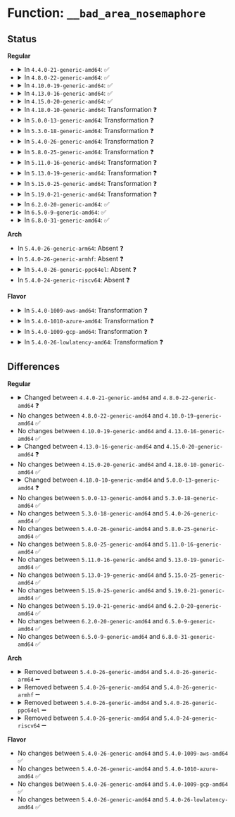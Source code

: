 # Function: <code>__bad_area_nosemaphore</code>

## Status
<b>Regular</b>
<ul>
<li>
<details>
<summary>In <code>4.4.0-21-generic-amd64</code>: ✅</summary>

```c
void __bad_area_nosemaphore(struct pt_regs * regs, long unsigned int error_code, long unsigned int address, int si_code)
```

```json
{
  "name": "__bad_area_nosemaphore",
  "collision_type": "Unique Static",
  "inline_type": "No",
  "funcs": [
    {
      "addr": 18446744071579283344,
      "name": "__bad_area_nosemaphore",
      "external": false,
      "loc": "arch/x86/mm/fault.c:763",
      "file": "arch/x86/mm/fault.c",
      "inline": "seen, unknown",
      "caller_inline": [],
      "caller_func": [
        "arch/x86/mm/fault.c:bad_area_nosemaphore",
        "arch/x86/mm/fault.c:bad_area",
        "arch/x86/mm/fault.c:bad_area_access_error"
      ]
    }
  ],
  "symbols": [
    {
      "addr": 18446744071579283344,
      "name": "__bad_area_nosemaphore",
      "section": ".text",
      "bind": "STB_LOCAL",
      "size": 496
    }
  ]
}
```
</details>
</li>
<li>
<details>
<summary>In <code>4.8.0-22-generic-amd64</code>: ✅</summary>

```c
void __bad_area_nosemaphore(struct pt_regs * regs, long unsigned int error_code, long unsigned int address, struct vm_area_struct * vma, int si_code)
```

```json
{
  "name": "__bad_area_nosemaphore",
  "collision_type": "Unique Static",
  "inline_type": "No",
  "funcs": [
    {
      "addr": 18446744071579282688,
      "name": "__bad_area_nosemaphore",
      "external": false,
      "loc": "arch/x86/mm/fault.c:823",
      "file": "arch/x86/mm/fault.c",
      "inline": "seen, unknown",
      "caller_inline": [],
      "caller_func": [
        "arch/x86/mm/fault.c:bad_area_access_error",
        "arch/x86/mm/fault.c:bad_area",
        "arch/x86/mm/fault.c:bad_area_nosemaphore"
      ]
    }
  ],
  "symbols": [
    {
      "addr": 18446744071579282688,
      "name": "__bad_area_nosemaphore",
      "section": ".text",
      "bind": "STB_LOCAL",
      "size": 438
    }
  ]
}
```
</details>
</li>
<li>
<details>
<summary>In <code>4.10.0-19-generic-amd64</code>: ✅</summary>

```c
void __bad_area_nosemaphore(struct pt_regs * regs, long unsigned int error_code, long unsigned int address, struct vm_area_struct * vma, int si_code)
```

```json
{
  "name": "__bad_area_nosemaphore",
  "collision_type": "Unique Static",
  "inline_type": "No",
  "funcs": [
    {
      "addr": 18446744071579298064,
      "name": "__bad_area_nosemaphore",
      "external": false,
      "loc": "arch/x86/mm/fault.c:854",
      "file": "arch/x86/mm/fault.c",
      "inline": "seen, unknown",
      "caller_inline": [],
      "caller_func": [
        "arch/x86/mm/fault.c:bad_area_access_error",
        "arch/x86/mm/fault.c:bad_area",
        "arch/x86/mm/fault.c:bad_area_nosemaphore"
      ]
    }
  ],
  "symbols": [
    {
      "addr": 18446744071579298064,
      "name": "__bad_area_nosemaphore",
      "section": ".text",
      "bind": "STB_LOCAL",
      "size": 438
    }
  ]
}
```
</details>
</li>
<li>
<details>
<summary>In <code>4.13.0-16-generic-amd64</code>: ✅</summary>

```c
void __bad_area_nosemaphore(struct pt_regs * regs, long unsigned int error_code, long unsigned int address, struct vm_area_struct * vma, int si_code)
```

```json
{
  "name": "__bad_area_nosemaphore",
  "collision_type": "Unique Static",
  "inline_type": "No",
  "funcs": [
    {
      "addr": 18446744071579295904,
      "name": "__bad_area_nosemaphore",
      "external": false,
      "loc": "arch/x86/mm/fault.c:895",
      "file": "arch/x86/mm/fault.c",
      "inline": "seen, unknown",
      "caller_inline": [],
      "caller_func": [
        "arch/x86/mm/fault.c:bad_area_access_error",
        "arch/x86/mm/fault.c:bad_area",
        "arch/x86/mm/fault.c:bad_area_nosemaphore"
      ]
    }
  ],
  "symbols": [
    {
      "addr": 18446744071579295904,
      "name": "__bad_area_nosemaphore",
      "section": ".text",
      "bind": "STB_LOCAL",
      "size": 425
    }
  ]
}
```
</details>
</li>
<li>
<details>
<summary>In <code>4.15.0-20-generic-amd64</code>: ✅</summary>

```c
void __bad_area_nosemaphore(struct pt_regs * regs, long unsigned int error_code, long unsigned int address, u32 * pkey, int si_code)
```

```json
{
  "name": "__bad_area_nosemaphore",
  "collision_type": "Unique Static",
  "inline_type": "No",
  "funcs": [
    {
      "addr": 18446744071579316448,
      "name": "__bad_area_nosemaphore",
      "external": false,
      "loc": "arch/x86/mm/fault.c:871",
      "file": "arch/x86/mm/fault.c",
      "inline": "seen, unknown",
      "caller_inline": [],
      "caller_func": [
        "arch/x86/mm/fault.c:bad_area",
        "arch/x86/mm/fault.c:bad_area_nosemaphore"
      ]
    }
  ],
  "symbols": [
    {
      "addr": 18446744071579316448,
      "name": "__bad_area_nosemaphore",
      "section": ".text",
      "bind": "STB_LOCAL",
      "size": 425
    }
  ]
}
```
</details>
</li>
<li>
<details>
<summary>In <code>4.18.0-10-generic-amd64</code>: Transformation ❓</summary>

```c
void __bad_area_nosemaphore(struct pt_regs * regs, long unsigned int error_code, long unsigned int address, u32 * pkey, int si_code)
```

```json
{
  "name": "__bad_area_nosemaphore",
  "collision_type": "Unique Static",
  "inline_type": "No",
  "funcs": [
    {
      "addr": 0,
      "name": "__bad_area_nosemaphore",
      "external": false,
      "loc": "arch/x86/mm/fault.c:843",
      "file": "arch/x86/mm/fault.c",
      "inline": "seen, unknown",
      "caller_inline": [],
      "caller_func": [
        "arch/x86/mm/fault.c:bad_area",
        "arch/x86/mm/fault.c:bad_area_nosemaphore"
      ]
    }
  ],
  "symbols": [
    {
      "addr": 18446744071579327136,
      "name": "__bad_area_nosemaphore",
      "section": ".text",
      "bind": "STB_LOCAL",
      "size": 365
    },
    {
      "addr": 18446744071579329895,
      "name": "__bad_area_nosemaphore.cold.29",
      "section": ".text",
      "bind": "STB_LOCAL",
      "size": 98
    }
  ]
}
```
</details>
</li>
<li>
<details>
<summary>In <code>5.0.0-13-generic-amd64</code>: Transformation ❓</summary>

```c
void __bad_area_nosemaphore(struct pt_regs * regs, long unsigned int error_code, long unsigned int address, u32 pkey, int si_code)
```

```json
{
  "name": "__bad_area_nosemaphore",
  "collision_type": "Unique Static",
  "inline_type": "No",
  "funcs": [
    {
      "addr": 0,
      "name": "__bad_area_nosemaphore",
      "external": false,
      "loc": "arch/x86/mm/fault.c:901",
      "file": "arch/x86/mm/fault.c",
      "inline": "seen, unknown",
      "caller_inline": [],
      "caller_func": [
        "arch/x86/mm/fault.c:bad_area_access_error",
        "arch/x86/mm/fault.c:bad_area_access_error",
        "arch/x86/mm/fault.c:bad_area",
        "arch/x86/mm/fault.c:bad_area_nosemaphore"
      ]
    }
  ],
  "symbols": [
    {
      "addr": 18446744071579351152,
      "name": "__bad_area_nosemaphore",
      "section": ".text",
      "bind": "STB_LOCAL",
      "size": 434
    },
    {
      "addr": 18446744071579356026,
      "name": "__bad_area_nosemaphore.cold.32",
      "section": ".text",
      "bind": "STB_LOCAL",
      "size": 109
    }
  ]
}
```
</details>
</li>
<li>
<details>
<summary>In <code>5.3.0-18-generic-amd64</code>: Transformation ❓</summary>

```c
void __bad_area_nosemaphore(struct pt_regs * regs, long unsigned int error_code, long unsigned int address, u32 pkey, int si_code)
```

```json
{
  "name": "__bad_area_nosemaphore",
  "collision_type": "Unique Static",
  "inline_type": "No",
  "funcs": [
    {
      "addr": 0,
      "name": "__bad_area_nosemaphore",
      "external": false,
      "loc": "arch/x86/mm/fault.c:866",
      "file": "arch/x86/mm/fault.c",
      "inline": "seen, unknown",
      "caller_inline": [],
      "caller_func": [
        "arch/x86/mm/fault.c:bad_area_access_error",
        "arch/x86/mm/fault.c:bad_area_access_error",
        "arch/x86/mm/fault.c:bad_area",
        "arch/x86/mm/fault.c:bad_area_nosemaphore"
      ]
    }
  ],
  "symbols": [
    {
      "addr": 18446744071579366288,
      "name": "__bad_area_nosemaphore",
      "section": ".text",
      "bind": "STB_LOCAL",
      "size": 412
    },
    {
      "addr": 18446744071579370516,
      "name": "__bad_area_nosemaphore.cold",
      "section": ".text",
      "bind": "STB_LOCAL",
      "size": 98
    }
  ]
}
```
</details>
</li>
<li>
<details>
<summary>In <code>5.4.0-26-generic-amd64</code>: Transformation ❓</summary>

```c
void __bad_area_nosemaphore(struct pt_regs * regs, long unsigned int error_code, long unsigned int address, u32 pkey, int si_code)
```

```json
{
  "name": "__bad_area_nosemaphore",
  "collision_type": "Unique Static",
  "inline_type": "No",
  "funcs": [
    {
      "addr": 0,
      "name": "__bad_area_nosemaphore",
      "external": false,
      "loc": "arch/x86/mm/fault.c:888",
      "file": "arch/x86/mm/fault.c",
      "inline": "seen, unknown",
      "caller_inline": [],
      "caller_func": [
        "arch/x86/mm/fault.c:bad_area_access_error",
        "arch/x86/mm/fault.c:bad_area_access_error",
        "arch/x86/mm/fault.c:bad_area",
        "arch/x86/mm/fault.c:bad_area_nosemaphore"
      ]
    }
  ],
  "symbols": [
    {
      "addr": 18446744071579370528,
      "name": "__bad_area_nosemaphore",
      "section": ".text",
      "bind": "STB_LOCAL",
      "size": 412
    },
    {
      "addr": 18446744071579374782,
      "name": "__bad_area_nosemaphore.cold",
      "section": ".text",
      "bind": "STB_LOCAL",
      "size": 98
    }
  ]
}
```
</details>
</li>
<li>
<details>
<summary>In <code>5.8.0-25-generic-amd64</code>: Transformation ❓</summary>

```c
void __bad_area_nosemaphore(struct pt_regs * regs, long unsigned int error_code, long unsigned int address, u32 pkey, int si_code)
```

```json
{
  "name": "__bad_area_nosemaphore",
  "collision_type": "Unique Static",
  "inline_type": "No",
  "funcs": [
    {
      "addr": 0,
      "name": "__bad_area_nosemaphore",
      "external": false,
      "loc": "arch/x86/mm/fault.c:852",
      "file": "arch/x86/mm/fault.c",
      "inline": "seen, unknown",
      "caller_inline": [],
      "caller_func": [
        "arch/x86/mm/fault.c:bad_area_access_error",
        "arch/x86/mm/fault.c:bad_area_access_error",
        "arch/x86/mm/fault.c:bad_area",
        "arch/x86/mm/fault.c:bad_area_nosemaphore"
      ]
    }
  ],
  "symbols": [
    {
      "addr": 18446744071579399312,
      "name": "__bad_area_nosemaphore",
      "section": ".text",
      "bind": "STB_LOCAL",
      "size": 344
    },
    {
      "addr": 18446744071579403304,
      "name": "__bad_area_nosemaphore.cold",
      "section": ".text",
      "bind": "STB_LOCAL",
      "size": 101
    }
  ]
}
```
</details>
</li>
<li>
<details>
<summary>In <code>5.11.0-16-generic-amd64</code>: Transformation ❓</summary>

```c
void __bad_area_nosemaphore(struct pt_regs * regs, long unsigned int error_code, long unsigned int address, u32 pkey, int si_code)
```

```json
{
  "name": "__bad_area_nosemaphore",
  "collision_type": "Unique Static",
  "inline_type": "No",
  "funcs": [
    {
      "addr": 0,
      "name": "__bad_area_nosemaphore",
      "external": false,
      "loc": "arch/x86/mm/fault.c:801",
      "file": "arch/x86/mm/fault.c",
      "inline": "seen, unknown",
      "caller_inline": [],
      "caller_func": [
        "arch/x86/mm/fault.c:__bad_area",
        "arch/x86/mm/fault.c:bad_area_nosemaphore"
      ]
    }
  ],
  "symbols": [
    {
      "addr": 18446744071579401024,
      "name": "__bad_area_nosemaphore",
      "section": ".text",
      "bind": "STB_LOCAL",
      "size": 403
    },
    {
      "addr": 18446744071591269896,
      "name": "__bad_area_nosemaphore.cold",
      "section": ".text",
      "bind": "STB_LOCAL",
      "size": 105
    }
  ]
}
```
</details>
</li>
<li>
<details>
<summary>In <code>5.13.0-19-generic-amd64</code>: Transformation ❓</summary>

```c
void __bad_area_nosemaphore(struct pt_regs * regs, long unsigned int error_code, long unsigned int address, u32 pkey, int si_code)
```

```json
{
  "name": "__bad_area_nosemaphore",
  "collision_type": "Unique Static",
  "inline_type": "No",
  "funcs": [
    {
      "addr": 0,
      "name": "__bad_area_nosemaphore",
      "external": false,
      "loc": "arch/x86/mm/fault.c:795",
      "file": "arch/x86/mm/fault.c",
      "inline": "seen, unknown",
      "caller_inline": [],
      "caller_func": [
        "arch/x86/mm/fault.c:__bad_area",
        "arch/x86/mm/fault.c:bad_area_nosemaphore"
      ]
    }
  ],
  "symbols": [
    {
      "addr": 18446744071579404032,
      "name": "__bad_area_nosemaphore",
      "section": ".text",
      "bind": "STB_LOCAL",
      "size": 386
    },
    {
      "addr": 18446744071591212413,
      "name": "__bad_area_nosemaphore.cold",
      "section": ".text",
      "bind": "STB_LOCAL",
      "size": 100
    }
  ]
}
```
</details>
</li>
<li>
<details>
<summary>In <code>5.15.0-25-generic-amd64</code>: Transformation ❓</summary>

```c
void __bad_area_nosemaphore(struct pt_regs * regs, long unsigned int error_code, long unsigned int address, u32 pkey, int si_code)
```

```json
{
  "name": "__bad_area_nosemaphore",
  "collision_type": "Unique Static",
  "inline_type": "No",
  "funcs": [
    {
      "addr": 0,
      "name": "__bad_area_nosemaphore",
      "external": false,
      "loc": "arch/x86/mm/fault.c:800",
      "file": "arch/x86/mm/fault.c",
      "inline": "seen, unknown",
      "caller_inline": [],
      "caller_func": [
        "arch/x86/mm/fault.c:__bad_area",
        "arch/x86/mm/fault.c:bad_area_nosemaphore"
      ]
    }
  ],
  "symbols": [
    {
      "addr": 18446744071579466544,
      "name": "__bad_area_nosemaphore",
      "section": ".text",
      "bind": "STB_LOCAL",
      "size": 394
    },
    {
      "addr": 18446744071592086607,
      "name": "__bad_area_nosemaphore.cold",
      "section": ".text",
      "bind": "STB_LOCAL",
      "size": 100
    }
  ]
}
```
</details>
</li>
<li>
<details>
<summary>In <code>5.19.0-21-generic-amd64</code>: Transformation ❓</summary>

```c
void __bad_area_nosemaphore(struct pt_regs * regs, long unsigned int error_code, long unsigned int address, u32 pkey, int si_code)
```

```json
{
  "name": "__bad_area_nosemaphore",
  "collision_type": "Unique Static",
  "inline_type": "No",
  "funcs": [
    {
      "addr": 0,
      "name": "__bad_area_nosemaphore",
      "external": false,
      "loc": "arch/x86/mm/fault.c:800",
      "file": "arch/x86/mm/fault.c",
      "inline": "seen, unknown",
      "caller_inline": [],
      "caller_func": [
        "arch/x86/mm/fault.c:__bad_area",
        "arch/x86/mm/fault.c:bad_area_nosemaphore"
      ]
    }
  ],
  "symbols": [
    {
      "addr": 18446744071579543248,
      "name": "__bad_area_nosemaphore",
      "section": ".text",
      "bind": "STB_LOCAL",
      "size": 464
    },
    {
      "addr": 18446744071593853405,
      "name": "__bad_area_nosemaphore.cold",
      "section": ".text",
      "bind": "STB_LOCAL",
      "size": 100
    }
  ]
}
```
</details>
</li>
<li>
<details>
<summary>In <code>6.2.0-20-generic-amd64</code>: ✅</summary>

```c
void __bad_area_nosemaphore(struct pt_regs * regs, long unsigned int error_code, long unsigned int address, u32 pkey, int si_code)
```

```json
{
  "name": "__bad_area_nosemaphore",
  "collision_type": "Unique Static",
  "inline_type": "No",
  "funcs": [
    {
      "addr": 18446744071579648448,
      "name": "__bad_area_nosemaphore",
      "external": false,
      "loc": "arch/x86/mm/fault.c:831",
      "file": "arch/x86/mm/fault.c",
      "inline": "seen, unknown",
      "caller_inline": [],
      "caller_func": [
        "arch/x86/mm/fault.c:__bad_area",
        "arch/x86/mm/fault.c:bad_area_nosemaphore"
      ]
    }
  ],
  "symbols": [
    {
      "addr": 18446744071579648448,
      "name": "__bad_area_nosemaphore",
      "section": ".text",
      "bind": "STB_LOCAL",
      "size": 703
    }
  ]
}
```
</details>
</li>
<li>
<details>
<summary>In <code>6.5.0-9-generic-amd64</code>: ✅</summary>

```c
void __bad_area_nosemaphore(struct pt_regs * regs, long unsigned int error_code, long unsigned int address, u32 pkey, int si_code)
```

```json
{
  "name": "__bad_area_nosemaphore",
  "collision_type": "Unique Static",
  "inline_type": "No",
  "funcs": [
    {
      "addr": 18446744071579662848,
      "name": "__bad_area_nosemaphore",
      "external": false,
      "loc": "arch/x86/mm/fault.c:811",
      "file": "arch/x86/mm/fault.c",
      "inline": "seen, unknown",
      "caller_inline": [],
      "caller_func": [
        "arch/x86/mm/fault.c:__bad_area",
        "arch/x86/mm/fault.c:bad_area_nosemaphore"
      ]
    }
  ],
  "symbols": [
    {
      "addr": 18446744071579662848,
      "name": "__bad_area_nosemaphore",
      "section": ".text",
      "bind": "STB_LOCAL",
      "size": 703
    }
  ]
}
```
</details>
</li>
<li>
<details>
<summary>In <code>6.8.0-31-generic-amd64</code>: ✅</summary>

```c
void __bad_area_nosemaphore(struct pt_regs * regs, long unsigned int error_code, long unsigned int address, u32 pkey, int si_code)
```

```json
{
  "name": "__bad_area_nosemaphore",
  "collision_type": "Unique Static",
  "inline_type": "No",
  "funcs": [
    {
      "addr": 18446744071579696848,
      "name": "__bad_area_nosemaphore",
      "external": false,
      "loc": "arch/x86/mm/fault.c:802",
      "file": "arch/x86/mm/fault.c",
      "inline": "seen, unknown",
      "caller_inline": [],
      "caller_func": [
        "arch/x86/mm/fault.c:__bad_area",
        "arch/x86/mm/fault.c:bad_area_nosemaphore"
      ]
    }
  ],
  "symbols": [
    {
      "addr": 18446744071579696848,
      "name": "__bad_area_nosemaphore",
      "section": ".text",
      "bind": "STB_LOCAL",
      "size": 701
    }
  ]
}
```
</details>
</li>
</ul>
<b>Arch</b>
<ul>
<li>
In <code>5.4.0-26-generic-arm64</code>: Absent ❓
</li>
<li>
In <code>5.4.0-26-generic-armhf</code>: Absent ❓
</li>
<li>
<details>
<summary>In <code>5.4.0-26-generic-ppc64el</code>: Absent ❓</summary>

```json
{
  "name": "__bad_area_nosemaphore",
  "collision_type": "Unique Static",
  "inline_type": "Full",
  "funcs": [
    {
      "addr": 13835058055282712448,
      "name": "__bad_area_nosemaphore",
      "external": false,
      "loc": "arch/powerpc/mm/fault.c:83",
      "file": "arch/powerpc/mm/fault.c",
      "inline": "not declared, inlined",
      "caller_inline": [
        "arch/powerpc/mm/fault.c:bad_access",
        "arch/powerpc/mm/fault.c:bad_area",
        "arch/powerpc/mm/fault.c:bad_area_nosemaphore"
      ],
      "caller_func": []
    }
  ],
  "symbols": []
}
```
</details>
</li>
<li>
In <code>5.4.0-24-generic-riscv64</code>: Absent ❓
</li>
</ul>
<b>Flavor</b>
<ul>
<li>
<details>
<summary>In <code>5.4.0-1009-aws-amd64</code>: Transformation ❓</summary>

```c
void __bad_area_nosemaphore(struct pt_regs * regs, long unsigned int error_code, long unsigned int address, u32 pkey, int si_code)
```

```json
{
  "name": "__bad_area_nosemaphore",
  "collision_type": "Unique Static",
  "inline_type": "No",
  "funcs": [
    {
      "addr": 0,
      "name": "__bad_area_nosemaphore",
      "external": false,
      "loc": "arch/x86/mm/fault.c:888",
      "file": "arch/x86/mm/fault.c",
      "inline": "seen, unknown",
      "caller_inline": [],
      "caller_func": [
        "arch/x86/mm/fault.c:bad_area_access_error",
        "arch/x86/mm/fault.c:bad_area_access_error",
        "arch/x86/mm/fault.c:bad_area",
        "arch/x86/mm/fault.c:bad_area_nosemaphore"
      ]
    }
  ],
  "symbols": [
    {
      "addr": 18446744071579366432,
      "name": "__bad_area_nosemaphore",
      "section": ".text",
      "bind": "STB_LOCAL",
      "size": 412
    },
    {
      "addr": 18446744071579370686,
      "name": "__bad_area_nosemaphore.cold",
      "section": ".text",
      "bind": "STB_LOCAL",
      "size": 98
    }
  ]
}
```
</details>
</li>
<li>
<details>
<summary>In <code>5.4.0-1010-azure-amd64</code>: Transformation ❓</summary>

```c
void __bad_area_nosemaphore(struct pt_regs * regs, long unsigned int error_code, long unsigned int address, u32 pkey, int si_code)
```

```json
{
  "name": "__bad_area_nosemaphore",
  "collision_type": "Unique Static",
  "inline_type": "No",
  "funcs": [
    {
      "addr": 0,
      "name": "__bad_area_nosemaphore",
      "external": false,
      "loc": "arch/x86/mm/fault.c:888",
      "file": "arch/x86/mm/fault.c",
      "inline": "seen, unknown",
      "caller_inline": [],
      "caller_func": [
        "arch/x86/mm/fault.c:bad_area_access_error",
        "arch/x86/mm/fault.c:bad_area_access_error",
        "arch/x86/mm/fault.c:bad_area",
        "arch/x86/mm/fault.c:bad_area_nosemaphore"
      ]
    }
  ],
  "symbols": [
    {
      "addr": 18446744071579296768,
      "name": "__bad_area_nosemaphore",
      "section": ".text",
      "bind": "STB_LOCAL",
      "size": 406
    },
    {
      "addr": 18446744071579300874,
      "name": "__bad_area_nosemaphore.cold",
      "section": ".text",
      "bind": "STB_LOCAL",
      "size": 98
    }
  ]
}
```
</details>
</li>
<li>
<details>
<summary>In <code>5.4.0-1009-gcp-amd64</code>: Transformation ❓</summary>

```c
void __bad_area_nosemaphore(struct pt_regs * regs, long unsigned int error_code, long unsigned int address, u32 pkey, int si_code)
```

```json
{
  "name": "__bad_area_nosemaphore",
  "collision_type": "Unique Static",
  "inline_type": "No",
  "funcs": [
    {
      "addr": 0,
      "name": "__bad_area_nosemaphore",
      "external": false,
      "loc": "arch/x86/mm/fault.c:888",
      "file": "arch/x86/mm/fault.c",
      "inline": "seen, unknown",
      "caller_inline": [],
      "caller_func": [
        "arch/x86/mm/fault.c:bad_area_access_error",
        "arch/x86/mm/fault.c:bad_area_access_error",
        "arch/x86/mm/fault.c:bad_area",
        "arch/x86/mm/fault.c:bad_area_nosemaphore"
      ]
    }
  ],
  "symbols": [
    {
      "addr": 18446744071579366352,
      "name": "__bad_area_nosemaphore",
      "section": ".text",
      "bind": "STB_LOCAL",
      "size": 412
    },
    {
      "addr": 18446744071579370606,
      "name": "__bad_area_nosemaphore.cold",
      "section": ".text",
      "bind": "STB_LOCAL",
      "size": 98
    }
  ]
}
```
</details>
</li>
<li>
<details>
<summary>In <code>5.4.0-26-lowlatency-amd64</code>: Transformation ❓</summary>

```c
void __bad_area_nosemaphore(struct pt_regs * regs, long unsigned int error_code, long unsigned int address, u32 pkey, int si_code)
```

```json
{
  "name": "__bad_area_nosemaphore",
  "collision_type": "Unique Static",
  "inline_type": "No",
  "funcs": [
    {
      "addr": 0,
      "name": "__bad_area_nosemaphore",
      "external": false,
      "loc": "arch/x86/mm/fault.c:888",
      "file": "arch/x86/mm/fault.c",
      "inline": "seen, unknown",
      "caller_inline": [],
      "caller_func": [
        "arch/x86/mm/fault.c:bad_area_access_error",
        "arch/x86/mm/fault.c:bad_area_access_error",
        "arch/x86/mm/fault.c:bad_area",
        "arch/x86/mm/fault.c:bad_area_nosemaphore"
      ]
    }
  ],
  "symbols": [
    {
      "addr": 18446744071579374784,
      "name": "__bad_area_nosemaphore",
      "section": ".text",
      "bind": "STB_LOCAL",
      "size": 412
    },
    {
      "addr": 18446744071579379086,
      "name": "__bad_area_nosemaphore.cold",
      "section": ".text",
      "bind": "STB_LOCAL",
      "size": 98
    }
  ]
}
```
</details>
</li>
</ul>

## Differences
<b>Regular</b>
<ul>
<li>
<details>
<summary>Changed between <code>4.4.0-21-generic-amd64</code> and <code>4.8.0-22-generic-amd64</code> ❓</summary>
<ul>
<li>
<b>Param added. </b>
<code>struct vm_area_struct * vma</code>
</li>
<li>
<b>Param reordered. </b>
<code>regs, error_code, address, si_code</code> ➡️ <code>regs, error_code, address, vma, si_code</code>
</li>
</ul>
</details>
</li>
<li>
No changes between <code>4.8.0-22-generic-amd64</code> and <code>4.10.0-19-generic-amd64</code> ✅
</li>
<li>
No changes between <code>4.10.0-19-generic-amd64</code> and <code>4.13.0-16-generic-amd64</code> ✅
</li>
<li>
<details>
<summary>Changed between <code>4.13.0-16-generic-amd64</code> and <code>4.15.0-20-generic-amd64</code> ❓</summary>
<ul>
<li>
<b>Param added. </b>
<code>u32 * pkey</code>
</li>
<li>
<b>Param removed. </b>
<code>struct vm_area_struct * vma</code>
</li>
</ul>
</details>
</li>
<li>
No changes between <code>4.15.0-20-generic-amd64</code> and <code>4.18.0-10-generic-amd64</code> ✅
</li>
<li>
<details>
<summary>Changed between <code>4.18.0-10-generic-amd64</code> and <code>5.0.0-13-generic-amd64</code> ❓</summary>
<ul>
<li>
<b>Param type changed. </b>
<code>u32 * pkey</code> ➡️ <code>u32 pkey</code>
</li>
</ul>
</details>
</li>
<li>
No changes between <code>5.0.0-13-generic-amd64</code> and <code>5.3.0-18-generic-amd64</code> ✅
</li>
<li>
No changes between <code>5.3.0-18-generic-amd64</code> and <code>5.4.0-26-generic-amd64</code> ✅
</li>
<li>
No changes between <code>5.4.0-26-generic-amd64</code> and <code>5.8.0-25-generic-amd64</code> ✅
</li>
<li>
No changes between <code>5.8.0-25-generic-amd64</code> and <code>5.11.0-16-generic-amd64</code> ✅
</li>
<li>
No changes between <code>5.11.0-16-generic-amd64</code> and <code>5.13.0-19-generic-amd64</code> ✅
</li>
<li>
No changes between <code>5.13.0-19-generic-amd64</code> and <code>5.15.0-25-generic-amd64</code> ✅
</li>
<li>
No changes between <code>5.15.0-25-generic-amd64</code> and <code>5.19.0-21-generic-amd64</code> ✅
</li>
<li>
No changes between <code>5.19.0-21-generic-amd64</code> and <code>6.2.0-20-generic-amd64</code> ✅
</li>
<li>
No changes between <code>6.2.0-20-generic-amd64</code> and <code>6.5.0-9-generic-amd64</code> ✅
</li>
<li>
No changes between <code>6.5.0-9-generic-amd64</code> and <code>6.8.0-31-generic-amd64</code> ✅
</li>
</ul>
<b>Arch</b>
<ul>
<li>
<details>
<summary>Removed between <code>5.4.0-26-generic-amd64</code> and <code>5.4.0-26-generic-arm64</code> ➖</summary>

```c
void __bad_area_nosemaphore(struct pt_regs * regs, long unsigned int error_code, long unsigned int address, u32 pkey, int si_code)
```
</details>
</li>
<li>
<details>
<summary>Removed between <code>5.4.0-26-generic-amd64</code> and <code>5.4.0-26-generic-armhf</code> ➖</summary>

```c
void __bad_area_nosemaphore(struct pt_regs * regs, long unsigned int error_code, long unsigned int address, u32 pkey, int si_code)
```
</details>
</li>
<li>
<details>
<summary>Removed between <code>5.4.0-26-generic-amd64</code> and <code>5.4.0-26-generic-ppc64el</code> ➖</summary>

```c
void __bad_area_nosemaphore(struct pt_regs * regs, long unsigned int error_code, long unsigned int address, u32 pkey, int si_code)
```
</details>
</li>
<li>
<details>
<summary>Removed between <code>5.4.0-26-generic-amd64</code> and <code>5.4.0-24-generic-riscv64</code> ➖</summary>

```c
void __bad_area_nosemaphore(struct pt_regs * regs, long unsigned int error_code, long unsigned int address, u32 pkey, int si_code)
```
</details>
</li>
</ul>
<b>Flavor</b>
<ul>
<li>
No changes between <code>5.4.0-26-generic-amd64</code> and <code>5.4.0-1009-aws-amd64</code> ✅
</li>
<li>
No changes between <code>5.4.0-26-generic-amd64</code> and <code>5.4.0-1010-azure-amd64</code> ✅
</li>
<li>
No changes between <code>5.4.0-26-generic-amd64</code> and <code>5.4.0-1009-gcp-amd64</code> ✅
</li>
<li>
No changes between <code>5.4.0-26-generic-amd64</code> and <code>5.4.0-26-lowlatency-amd64</code> ✅
</li>
</ul>
